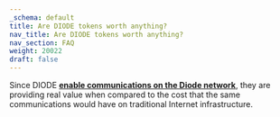 ```yaml
---
_schema: default
title: Are DIODE tokens worth anything?
nav_title: Are DIODE tokens worth anything?
nav_section: FAQ
weight: 20022
draft: false
---
```

Since DIODE [**enable communications on the Diode network**](https://network.docs.diode.io/docs/using/how-do-i-use-diode-tokens/), they are providing real value when compared to the cost that the same communications would have on traditional Internet infrastructure.